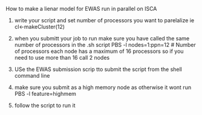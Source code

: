 How to make a lienar model for EWAS run in parallel on ISCA 

1) write your script and set number of processors you want to parelalize ie cl<-makeCluster(12)
2) when you submitt your job to run make sure you have called the same number of processors in the .sh script
PBS -l nodes=1:ppn=12 # Number of processors
each node has a maximum of 16 processors so if you need to use more than 16 call 2 nodes

3) USe the EWAS submission scrip tto submit the script from the shell command line

4) make sure you submit as a high memory node as otherwise it wont run PBS -l feature=highmem
5) follow the script to run it
